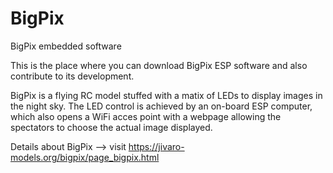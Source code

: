 # BigPix
BigPix embedded software

This is the place where you can download BigPix ESP software and also contribute to its development.

BigPix is a flying RC model stuffed with a matix of LEDs to display images in the night sky. The LED
control is achieved by an on-board ESP computer, which also opens a WiFi acces point with a webpage 
allowing the spectators to choose the actual image displayed.

Details about BigPix --> visit https://jivaro-models.org/bigpix/page_bigpix.html

